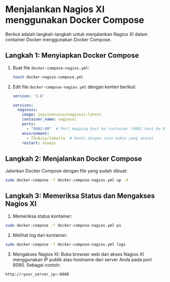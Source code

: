 # Menjalankan Nagios XI menggunakan Docker Compose

Berikut adalah langkah-langkah untuk menjalankan Nagios XI dalam container Docker menggunakan Docker Compose.

## Langkah 1: Menyiapkan Docker Compose

1. Buat file `docker-compose-nagios.yml`:

    ```bash
    touch docker-nagios-compose.yml
    ```

2. Edit file `docker-compose-nagios.yml` dengan konten berikut:

    ```yaml
    version: '3.8'

    services:
      nagiosxi:
        image: joyvinensius/nagiosxi:latest
        container_name: nagiosxi
        ports:
          - "8082:80"  # Port mapping host ke container (8082 host ke 80 container)
        environment:
          - TZ=Asia/Jakarta  # Ganti dengan zona waktu yang sesuai
        restart: always
    ```

## Langkah 2: Menjalankan Docker Compose

Jalankan Docker Compose dengan file yang sudah dibuat:

```bash
sudo docker-compose -f docker-compose-nagios.yml up -d
```

## Langkah 3: Memeriksa Status dan Mengakses Nagios XI

1. Memeriksa status kontainer:

```bash
sudo docker-compose -f docker-compose-nagios.yml ps
```

2. Melihat log dari kontainer:

```bash
sudo docker-compose -f docker-compose-nagios.yml logs   
```

3. Mengakses Nagios XI:
Buka browser web dan akses Nagios XI menggunakan IP publik atau hostname dari server Anda pada port 8080. Sebagai contoh:

```bash
http://<your_server_ip>:8080
```


